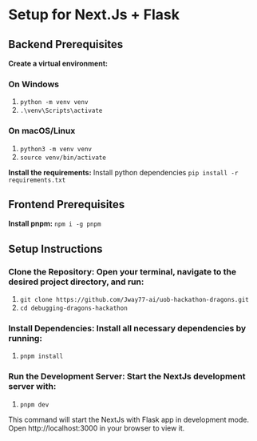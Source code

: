 # Setup for Next.Js + Flask

## Backend Prerequisites
**Create a virtual environment:**
### On Windows
1. ```python -m venv venv```
2. ```.\venv\Scripts\activate```
### On macOS/Linux
1. ```python3 -m venv venv```
2. ```source venv/bin/activate```

**Install the requirements:**
Install python dependencies ```pip install -r requirements.txt```

## Frontend Prerequisites

**Install pnpm:**
```npm i -g pnpm```

## Setup Instructions

### Clone the Repository: Open your terminal, navigate to the desired project directory, and run:

1. ```git clone https://github.com/Jway77-ai/uob-hackathon-dragons.git```
2. ```cd debugging-dragons-hackathon```

### Install Dependencies: Install all necessary dependencies by running:

1. ```pnpm install```

### Run the Development Server: Start the NextJs development server with:

1. ```pnpm dev```

This command will start the NextJs with Flask app in development mode. Open http://localhost:3000 in your browser to view it.
